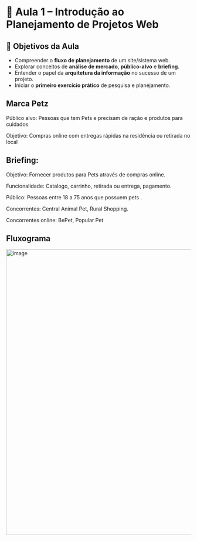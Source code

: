# 🚀 Aula 1 – Introdução ao Planejamento de Projetos Web

## 🎯 Objetivos da Aula

* Compreender o **fluxo de planejamento** de um site/sistema web.
* Explorar conceitos de **análise de mercado**, **público-alvo** e **briefing**.
* Entender o papel da **arquitetura da informação** no sucesso de um projeto.
* Iniciar o **primeiro exercício prático** de pesquisa e planejamento.

## Marca Petz

Público alvo: Pessoas que tem Pets e precisam de ração e produtos para cuidados

Objetivo: Compras online com entregas rápidas na residência ou retirada no local

## Briefing:

  Objetivo: Fornecer produtos para Pets através de compras online.
  
  Funcionalidade: Catalogo, carrinho, retirada ou entrega, pagamento.
  
  Público: Pessoas entre 18 a 75 anos que possuem pets .
  
  Concorrentes: Central Animal Pet, Rural Shopping.
  
  Concorrentes online: BePet, Popular Pet

## Fluxograma
	
<img width="1513" height="777" alt="image" src="https://github.com/user-attachments/assets/55cc3f4d-3bb3-46d3-a129-af62def67218" />
